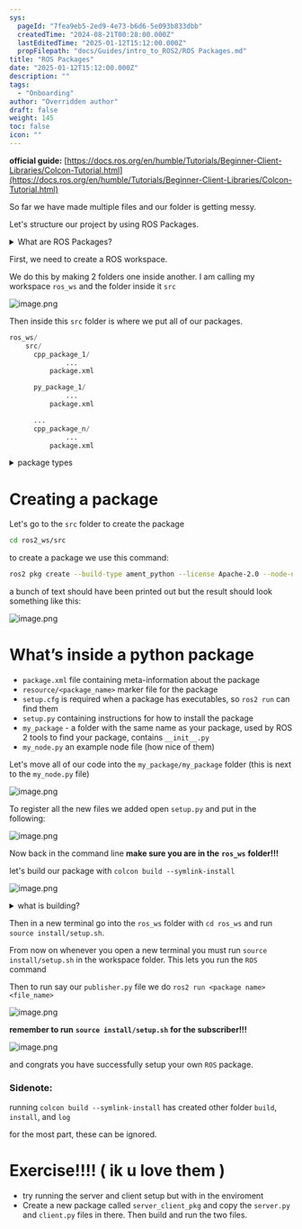 ```yaml
---
sys:
  pageId: "7fea9eb5-2ed9-4e73-b6d6-5e093b833dbb"
  createdTime: "2024-08-21T00:28:00.000Z"
  lastEditedTime: "2025-01-12T15:12:00.000Z"
  propFilepath: "docs/Guides/intro_to_ROS2/ROS Packages.md"
title: "ROS Packages"
date: "2025-01-12T15:12:00.000Z"
description: ""
tags:
  - "Onboarding"
author: "Overridden author"
draft: false
weight: 145
toc: false
icon: ""
---
```


**official guide:** [https://docs.ros.org/en/humble/Tutorials/Beginner-Client-Libraries/Colcon-Tutorial.html](https://docs.ros.org/en/humble/Tutorials/Beginner-Client-Libraries/Colcon-Tutorial.html)

So far we have made multiple files and our folder is getting messy.

Let's structure our project by using ROS Packages.

<details>

<summary>What are ROS Packages?</summary>

ROS Packages are, as the name implies, packages of code that are highly sharable between ROS developers.

They consist of a folder, `package.xml` file, and source code

```python
      cpp_package_1/
		      ... imagine much code files here ..
          package.xml
```

</details>

First, we need to create a ROS workspace.

We do this by making 2 folders one inside another. I am calling my workspace `ros_ws` and the folder inside it `src`

![image.png](https://prod-files-secure.s3.us-west-2.amazonaws.com/d518164a-d88e-44d1-a4ee-3adb3bd8bce0/70706947-fd18-4537-a67b-e12946812d31/image.png?X-Amz-Algorithm=AWS4-HMAC-SHA256&X-Amz-Content-Sha256=UNSIGNED-PAYLOAD&X-Amz-Credential=ASIAZI2LB466WOIMMUGX%2F20250225%2Fus-west-2%2Fs3%2Faws4_request&X-Amz-Date=20250225T041006Z&X-Amz-Expires=3600&X-Amz-Security-Token=IQoJb3JpZ2luX2VjEAAaCXVzLXdlc3QtMiJHMEUCICS8S2vpog0M65SEdJG24TNXaFwN2c3fi0%2FQE9LEHDFGAiEA7j7iHINBTQubjrSWGweWMUFq%2BlIC6qtSVA78SPmCrQAq%2FwMIORAAGgw2Mzc0MjMxODM4MDUiDCK7GPGQGBh%2Bt5Pq6yrcAy7QFwUW%2F4ZcmPRgP4MUu3e1SLbKS0MplTEYD8bMgx5LhrPX9h5BChZiN%2BvgdzZXXUluAFw%2BC7Bg%2Fzza%2FyEXdQyUBa2djNZWyvcoAwmsreONFE%2F9zv3ilYvwtcRGIKkpu3CVmSEdsvYDI8idUHDNGey%2FwU5NcjvRvxNMxy9CFUhLkL%2BiW8ENVqc%2Fm9f3%2FRCET8DkoeMJ6aFf%2B1K2dAelOkBNyxvL0bdO5q0oL2uZY%2BZVGu4n1cdtJigZ709k%2FFLSSiptk4rDMyCRM0jj%2BNllQXbOahUZc0vvRAk%2BMHpR9kCCufVbBCE0GwIwGVt%2BEzuGmTuRFn88k22cisrBIXYzwGwL8YWVGb3Fn%2BKN7u8PKh8rsR7oyemr23TTl5ajR%2F%2Fr6qjs%2BTwByeFvoCAOudE%2FAK6BigAwfv%2Frcizih9gc3EqJbePJ7ZzbLBRtSy7F5GM%2FqozwBqyuOgDETae6uzuG7KnrDR%2F1FUrYkFSC5h%2Bk6V9ubG4nFrAhAXXevhqEJv7vt04us%2F5i6icspUwDC6b9T%2FIJYDjX7sAvDkAF4FgTVflmTGVtQ%2BKXhwTboqxidI8N30U0dhaH86cOX0DVLa27IkiOl1yY9Mn5XdfSOBKNgzj%2FfhBd6O5wWcKxMsI3MICD9L0GOqUB5Q41%2F%2Ffm2x14gqm9%2BcloviOlIn1MeFGUYiOEpdZFk7RlZMCjDsp%2B%2FAZCx70rIOm8%2BD0jEvagHq4uQum79i4ARjJN1DfVyTnx1tmBmK6PyI8v7z%2F4kEYRwuxlZLBLe04D%2BgkkuXAMtJxg7fNo%2FftrV7zO7926sgrJ%2BFF2SkR9Kt%2BBOplKbk4MuP5hUGKiyIv5RWkcE3vTVh364Ke09Xr62iNqYhPP&X-Amz-Signature=37f44e6c1065f9b29da1c1bc5b7a4dfb59f124e1efae5f84530fafc5a4294f67&X-Amz-SignedHeaders=host&x-id=GetObject)

Then inside this `src` folder is where we put all of our packages.

```python
ros_ws/
    src/
      cpp_package_1/
		      ...
          package.xml

      py_package_1/
		      ...
          package.xml

      ...
      cpp_package_n/
		      ...
          package.xml

```

<details>

<summary>package types</summary>

packages can be either `C++` or python.

the intern file structure is different for each but for this guide we will stick to creating python packages

</details>

# Creating a package

Let's go to the `src` folder to create the package

```bash
cd ros2_ws/src
```

to create a package we use this command:

```bash
ros2 pkg create --build-type ament_python --license Apache-2.0 --node-name my_node my_package
```

a bunch of text should have been printed out but the result should look something like this:

![image.png](https://prod-files-secure.s3.us-west-2.amazonaws.com/d518164a-d88e-44d1-a4ee-3adb3bd8bce0/e6cf1e3f-8512-4a3e-b131-079f800bf3e8/image.png?X-Amz-Algorithm=AWS4-HMAC-SHA256&X-Amz-Content-Sha256=UNSIGNED-PAYLOAD&X-Amz-Credential=ASIAZI2LB466WOIMMUGX%2F20250225%2Fus-west-2%2Fs3%2Faws4_request&X-Amz-Date=20250225T041006Z&X-Amz-Expires=3600&X-Amz-Security-Token=IQoJb3JpZ2luX2VjEAAaCXVzLXdlc3QtMiJHMEUCICS8S2vpog0M65SEdJG24TNXaFwN2c3fi0%2FQE9LEHDFGAiEA7j7iHINBTQubjrSWGweWMUFq%2BlIC6qtSVA78SPmCrQAq%2FwMIORAAGgw2Mzc0MjMxODM4MDUiDCK7GPGQGBh%2Bt5Pq6yrcAy7QFwUW%2F4ZcmPRgP4MUu3e1SLbKS0MplTEYD8bMgx5LhrPX9h5BChZiN%2BvgdzZXXUluAFw%2BC7Bg%2Fzza%2FyEXdQyUBa2djNZWyvcoAwmsreONFE%2F9zv3ilYvwtcRGIKkpu3CVmSEdsvYDI8idUHDNGey%2FwU5NcjvRvxNMxy9CFUhLkL%2BiW8ENVqc%2Fm9f3%2FRCET8DkoeMJ6aFf%2B1K2dAelOkBNyxvL0bdO5q0oL2uZY%2BZVGu4n1cdtJigZ709k%2FFLSSiptk4rDMyCRM0jj%2BNllQXbOahUZc0vvRAk%2BMHpR9kCCufVbBCE0GwIwGVt%2BEzuGmTuRFn88k22cisrBIXYzwGwL8YWVGb3Fn%2BKN7u8PKh8rsR7oyemr23TTl5ajR%2F%2Fr6qjs%2BTwByeFvoCAOudE%2FAK6BigAwfv%2Frcizih9gc3EqJbePJ7ZzbLBRtSy7F5GM%2FqozwBqyuOgDETae6uzuG7KnrDR%2F1FUrYkFSC5h%2Bk6V9ubG4nFrAhAXXevhqEJv7vt04us%2F5i6icspUwDC6b9T%2FIJYDjX7sAvDkAF4FgTVflmTGVtQ%2BKXhwTboqxidI8N30U0dhaH86cOX0DVLa27IkiOl1yY9Mn5XdfSOBKNgzj%2FfhBd6O5wWcKxMsI3MICD9L0GOqUB5Q41%2F%2Ffm2x14gqm9%2BcloviOlIn1MeFGUYiOEpdZFk7RlZMCjDsp%2B%2FAZCx70rIOm8%2BD0jEvagHq4uQum79i4ARjJN1DfVyTnx1tmBmK6PyI8v7z%2F4kEYRwuxlZLBLe04D%2BgkkuXAMtJxg7fNo%2FftrV7zO7926sgrJ%2BFF2SkR9Kt%2BBOplKbk4MuP5hUGKiyIv5RWkcE3vTVh364Ke09Xr62iNqYhPP&X-Amz-Signature=20dbd434604685e398dab67ccb10345286f8d7cf7ff51b7878484a1d5dcff3ca&X-Amz-SignedHeaders=host&x-id=GetObject)

# What’s inside a python package

- `package.xml` file containing meta-information about the package
- `resource/<package_name>` marker file for the package
- `setup.cfg` is required when a package has executables, so `ros2 run` can find them
- `setup.py` containing instructions for how to install the package
- `my_package` - a folder with the same name as your package, used by ROS 2 tools to find your package, contains `__init__.py`
- `my_node.py` an example node file (how nice of them)

Let's move all of our code into the `my_package/my_package` folder (this is next to the `my_node.py` file)

![image.png](https://prod-files-secure.s3.us-west-2.amazonaws.com/d518164a-d88e-44d1-a4ee-3adb3bd8bce0/9ce58f11-0da9-4d3e-b86d-506a9685d378/image.png?X-Amz-Algorithm=AWS4-HMAC-SHA256&X-Amz-Content-Sha256=UNSIGNED-PAYLOAD&X-Amz-Credential=ASIAZI2LB466WOIMMUGX%2F20250225%2Fus-west-2%2Fs3%2Faws4_request&X-Amz-Date=20250225T041006Z&X-Amz-Expires=3600&X-Amz-Security-Token=IQoJb3JpZ2luX2VjEAAaCXVzLXdlc3QtMiJHMEUCICS8S2vpog0M65SEdJG24TNXaFwN2c3fi0%2FQE9LEHDFGAiEA7j7iHINBTQubjrSWGweWMUFq%2BlIC6qtSVA78SPmCrQAq%2FwMIORAAGgw2Mzc0MjMxODM4MDUiDCK7GPGQGBh%2Bt5Pq6yrcAy7QFwUW%2F4ZcmPRgP4MUu3e1SLbKS0MplTEYD8bMgx5LhrPX9h5BChZiN%2BvgdzZXXUluAFw%2BC7Bg%2Fzza%2FyEXdQyUBa2djNZWyvcoAwmsreONFE%2F9zv3ilYvwtcRGIKkpu3CVmSEdsvYDI8idUHDNGey%2FwU5NcjvRvxNMxy9CFUhLkL%2BiW8ENVqc%2Fm9f3%2FRCET8DkoeMJ6aFf%2B1K2dAelOkBNyxvL0bdO5q0oL2uZY%2BZVGu4n1cdtJigZ709k%2FFLSSiptk4rDMyCRM0jj%2BNllQXbOahUZc0vvRAk%2BMHpR9kCCufVbBCE0GwIwGVt%2BEzuGmTuRFn88k22cisrBIXYzwGwL8YWVGb3Fn%2BKN7u8PKh8rsR7oyemr23TTl5ajR%2F%2Fr6qjs%2BTwByeFvoCAOudE%2FAK6BigAwfv%2Frcizih9gc3EqJbePJ7ZzbLBRtSy7F5GM%2FqozwBqyuOgDETae6uzuG7KnrDR%2F1FUrYkFSC5h%2Bk6V9ubG4nFrAhAXXevhqEJv7vt04us%2F5i6icspUwDC6b9T%2FIJYDjX7sAvDkAF4FgTVflmTGVtQ%2BKXhwTboqxidI8N30U0dhaH86cOX0DVLa27IkiOl1yY9Mn5XdfSOBKNgzj%2FfhBd6O5wWcKxMsI3MICD9L0GOqUB5Q41%2F%2Ffm2x14gqm9%2BcloviOlIn1MeFGUYiOEpdZFk7RlZMCjDsp%2B%2FAZCx70rIOm8%2BD0jEvagHq4uQum79i4ARjJN1DfVyTnx1tmBmK6PyI8v7z%2F4kEYRwuxlZLBLe04D%2BgkkuXAMtJxg7fNo%2FftrV7zO7926sgrJ%2BFF2SkR9Kt%2BBOplKbk4MuP5hUGKiyIv5RWkcE3vTVh364Ke09Xr62iNqYhPP&X-Amz-Signature=a3cbe94b8f75ce8a7c2d99fa1873b7d9fb98b2a9be0cb52e9ef3e5cde446e04d&X-Amz-SignedHeaders=host&x-id=GetObject)

To register all the new files we added open `setup.py` and put in the following:

![image.png](https://prod-files-secure.s3.us-west-2.amazonaws.com/d518164a-d88e-44d1-a4ee-3adb3bd8bce0/1cd7c262-4cae-4496-9d75-c178537d24a2/image.png?X-Amz-Algorithm=AWS4-HMAC-SHA256&X-Amz-Content-Sha256=UNSIGNED-PAYLOAD&X-Amz-Credential=ASIAZI2LB466WOIMMUGX%2F20250225%2Fus-west-2%2Fs3%2Faws4_request&X-Amz-Date=20250225T041006Z&X-Amz-Expires=3600&X-Amz-Security-Token=IQoJb3JpZ2luX2VjEAAaCXVzLXdlc3QtMiJHMEUCICS8S2vpog0M65SEdJG24TNXaFwN2c3fi0%2FQE9LEHDFGAiEA7j7iHINBTQubjrSWGweWMUFq%2BlIC6qtSVA78SPmCrQAq%2FwMIORAAGgw2Mzc0MjMxODM4MDUiDCK7GPGQGBh%2Bt5Pq6yrcAy7QFwUW%2F4ZcmPRgP4MUu3e1SLbKS0MplTEYD8bMgx5LhrPX9h5BChZiN%2BvgdzZXXUluAFw%2BC7Bg%2Fzza%2FyEXdQyUBa2djNZWyvcoAwmsreONFE%2F9zv3ilYvwtcRGIKkpu3CVmSEdsvYDI8idUHDNGey%2FwU5NcjvRvxNMxy9CFUhLkL%2BiW8ENVqc%2Fm9f3%2FRCET8DkoeMJ6aFf%2B1K2dAelOkBNyxvL0bdO5q0oL2uZY%2BZVGu4n1cdtJigZ709k%2FFLSSiptk4rDMyCRM0jj%2BNllQXbOahUZc0vvRAk%2BMHpR9kCCufVbBCE0GwIwGVt%2BEzuGmTuRFn88k22cisrBIXYzwGwL8YWVGb3Fn%2BKN7u8PKh8rsR7oyemr23TTl5ajR%2F%2Fr6qjs%2BTwByeFvoCAOudE%2FAK6BigAwfv%2Frcizih9gc3EqJbePJ7ZzbLBRtSy7F5GM%2FqozwBqyuOgDETae6uzuG7KnrDR%2F1FUrYkFSC5h%2Bk6V9ubG4nFrAhAXXevhqEJv7vt04us%2F5i6icspUwDC6b9T%2FIJYDjX7sAvDkAF4FgTVflmTGVtQ%2BKXhwTboqxidI8N30U0dhaH86cOX0DVLa27IkiOl1yY9Mn5XdfSOBKNgzj%2FfhBd6O5wWcKxMsI3MICD9L0GOqUB5Q41%2F%2Ffm2x14gqm9%2BcloviOlIn1MeFGUYiOEpdZFk7RlZMCjDsp%2B%2FAZCx70rIOm8%2BD0jEvagHq4uQum79i4ARjJN1DfVyTnx1tmBmK6PyI8v7z%2F4kEYRwuxlZLBLe04D%2BgkkuXAMtJxg7fNo%2FftrV7zO7926sgrJ%2BFF2SkR9Kt%2BBOplKbk4MuP5hUGKiyIv5RWkcE3vTVh364Ke09Xr62iNqYhPP&X-Amz-Signature=d7f7053c7f1d1b55a568d42507e3cf34a1fb303787e35acfb6b434380b45e0f4&X-Amz-SignedHeaders=host&x-id=GetObject)

Now back in the command line **make sure you are in the** **`ros_ws`** **folder!!!**

let's build our package with `colcon build --symlink-install`

![image.png](https://prod-files-secure.s3.us-west-2.amazonaws.com/d518164a-d88e-44d1-a4ee-3adb3bd8bce0/2f2a0d27-b173-48fd-b189-5f5c0ce65619/image.png?X-Amz-Algorithm=AWS4-HMAC-SHA256&X-Amz-Content-Sha256=UNSIGNED-PAYLOAD&X-Amz-Credential=ASIAZI2LB466WOIMMUGX%2F20250225%2Fus-west-2%2Fs3%2Faws4_request&X-Amz-Date=20250225T041006Z&X-Amz-Expires=3600&X-Amz-Security-Token=IQoJb3JpZ2luX2VjEAAaCXVzLXdlc3QtMiJHMEUCICS8S2vpog0M65SEdJG24TNXaFwN2c3fi0%2FQE9LEHDFGAiEA7j7iHINBTQubjrSWGweWMUFq%2BlIC6qtSVA78SPmCrQAq%2FwMIORAAGgw2Mzc0MjMxODM4MDUiDCK7GPGQGBh%2Bt5Pq6yrcAy7QFwUW%2F4ZcmPRgP4MUu3e1SLbKS0MplTEYD8bMgx5LhrPX9h5BChZiN%2BvgdzZXXUluAFw%2BC7Bg%2Fzza%2FyEXdQyUBa2djNZWyvcoAwmsreONFE%2F9zv3ilYvwtcRGIKkpu3CVmSEdsvYDI8idUHDNGey%2FwU5NcjvRvxNMxy9CFUhLkL%2BiW8ENVqc%2Fm9f3%2FRCET8DkoeMJ6aFf%2B1K2dAelOkBNyxvL0bdO5q0oL2uZY%2BZVGu4n1cdtJigZ709k%2FFLSSiptk4rDMyCRM0jj%2BNllQXbOahUZc0vvRAk%2BMHpR9kCCufVbBCE0GwIwGVt%2BEzuGmTuRFn88k22cisrBIXYzwGwL8YWVGb3Fn%2BKN7u8PKh8rsR7oyemr23TTl5ajR%2F%2Fr6qjs%2BTwByeFvoCAOudE%2FAK6BigAwfv%2Frcizih9gc3EqJbePJ7ZzbLBRtSy7F5GM%2FqozwBqyuOgDETae6uzuG7KnrDR%2F1FUrYkFSC5h%2Bk6V9ubG4nFrAhAXXevhqEJv7vt04us%2F5i6icspUwDC6b9T%2FIJYDjX7sAvDkAF4FgTVflmTGVtQ%2BKXhwTboqxidI8N30U0dhaH86cOX0DVLa27IkiOl1yY9Mn5XdfSOBKNgzj%2FfhBd6O5wWcKxMsI3MICD9L0GOqUB5Q41%2F%2Ffm2x14gqm9%2BcloviOlIn1MeFGUYiOEpdZFk7RlZMCjDsp%2B%2FAZCx70rIOm8%2BD0jEvagHq4uQum79i4ARjJN1DfVyTnx1tmBmK6PyI8v7z%2F4kEYRwuxlZLBLe04D%2BgkkuXAMtJxg7fNo%2FftrV7zO7926sgrJ%2BFF2SkR9Kt%2BBOplKbk4MuP5hUGKiyIv5RWkcE3vTVh364Ke09Xr62iNqYhPP&X-Amz-Signature=849c90b962a7cd4d04d25df021eb967d57142be484f42abe55a1756b7719d653&X-Amz-SignedHeaders=host&x-id=GetObject)

<details>

<summary>what is building?</summary>

if you are a CS major at Rose-Hulman you will learn the answer to this in CSSE132

but TLDR; is it combines all the code files into one program that can be run easily 

</details>

Then in a new terminal go into the `ros_ws` folder with `cd ros_ws` and run `source install/setup.sh`. 

From now on whenever you open a new terminal you must run `source install/setup.sh` in the workspace folder. This lets you run the `ROS` command

Then to run say our `publisher.py` file we do `ros2 run <package name> <file_name>`

![image.png](https://prod-files-secure.s3.us-west-2.amazonaws.com/d518164a-d88e-44d1-a4ee-3adb3bd8bce0/4f4b1219-3a44-4632-aa0a-ce3471699f59/image.png?X-Amz-Algorithm=AWS4-HMAC-SHA256&X-Amz-Content-Sha256=UNSIGNED-PAYLOAD&X-Amz-Credential=ASIAZI2LB466WOIMMUGX%2F20250225%2Fus-west-2%2Fs3%2Faws4_request&X-Amz-Date=20250225T041006Z&X-Amz-Expires=3600&X-Amz-Security-Token=IQoJb3JpZ2luX2VjEAAaCXVzLXdlc3QtMiJHMEUCICS8S2vpog0M65SEdJG24TNXaFwN2c3fi0%2FQE9LEHDFGAiEA7j7iHINBTQubjrSWGweWMUFq%2BlIC6qtSVA78SPmCrQAq%2FwMIORAAGgw2Mzc0MjMxODM4MDUiDCK7GPGQGBh%2Bt5Pq6yrcAy7QFwUW%2F4ZcmPRgP4MUu3e1SLbKS0MplTEYD8bMgx5LhrPX9h5BChZiN%2BvgdzZXXUluAFw%2BC7Bg%2Fzza%2FyEXdQyUBa2djNZWyvcoAwmsreONFE%2F9zv3ilYvwtcRGIKkpu3CVmSEdsvYDI8idUHDNGey%2FwU5NcjvRvxNMxy9CFUhLkL%2BiW8ENVqc%2Fm9f3%2FRCET8DkoeMJ6aFf%2B1K2dAelOkBNyxvL0bdO5q0oL2uZY%2BZVGu4n1cdtJigZ709k%2FFLSSiptk4rDMyCRM0jj%2BNllQXbOahUZc0vvRAk%2BMHpR9kCCufVbBCE0GwIwGVt%2BEzuGmTuRFn88k22cisrBIXYzwGwL8YWVGb3Fn%2BKN7u8PKh8rsR7oyemr23TTl5ajR%2F%2Fr6qjs%2BTwByeFvoCAOudE%2FAK6BigAwfv%2Frcizih9gc3EqJbePJ7ZzbLBRtSy7F5GM%2FqozwBqyuOgDETae6uzuG7KnrDR%2F1FUrYkFSC5h%2Bk6V9ubG4nFrAhAXXevhqEJv7vt04us%2F5i6icspUwDC6b9T%2FIJYDjX7sAvDkAF4FgTVflmTGVtQ%2BKXhwTboqxidI8N30U0dhaH86cOX0DVLa27IkiOl1yY9Mn5XdfSOBKNgzj%2FfhBd6O5wWcKxMsI3MICD9L0GOqUB5Q41%2F%2Ffm2x14gqm9%2BcloviOlIn1MeFGUYiOEpdZFk7RlZMCjDsp%2B%2FAZCx70rIOm8%2BD0jEvagHq4uQum79i4ARjJN1DfVyTnx1tmBmK6PyI8v7z%2F4kEYRwuxlZLBLe04D%2BgkkuXAMtJxg7fNo%2FftrV7zO7926sgrJ%2BFF2SkR9Kt%2BBOplKbk4MuP5hUGKiyIv5RWkcE3vTVh364Ke09Xr62iNqYhPP&X-Amz-Signature=88102f1f263c1f147ce3b4cea1331d0949d01a4d0c1266d2b30f4e0343cc161d&X-Amz-SignedHeaders=host&x-id=GetObject)

**remember to run** **`source install/setup.sh`** **for the subscriber!!!**

![image.png](https://prod-files-secure.s3.us-west-2.amazonaws.com/d518164a-d88e-44d1-a4ee-3adb3bd8bce0/02121119-dad4-49ec-8356-c956108b4243/image.png?X-Amz-Algorithm=AWS4-HMAC-SHA256&X-Amz-Content-Sha256=UNSIGNED-PAYLOAD&X-Amz-Credential=ASIAZI2LB466WOIMMUGX%2F20250225%2Fus-west-2%2Fs3%2Faws4_request&X-Amz-Date=20250225T041006Z&X-Amz-Expires=3600&X-Amz-Security-Token=IQoJb3JpZ2luX2VjEAAaCXVzLXdlc3QtMiJHMEUCICS8S2vpog0M65SEdJG24TNXaFwN2c3fi0%2FQE9LEHDFGAiEA7j7iHINBTQubjrSWGweWMUFq%2BlIC6qtSVA78SPmCrQAq%2FwMIORAAGgw2Mzc0MjMxODM4MDUiDCK7GPGQGBh%2Bt5Pq6yrcAy7QFwUW%2F4ZcmPRgP4MUu3e1SLbKS0MplTEYD8bMgx5LhrPX9h5BChZiN%2BvgdzZXXUluAFw%2BC7Bg%2Fzza%2FyEXdQyUBa2djNZWyvcoAwmsreONFE%2F9zv3ilYvwtcRGIKkpu3CVmSEdsvYDI8idUHDNGey%2FwU5NcjvRvxNMxy9CFUhLkL%2BiW8ENVqc%2Fm9f3%2FRCET8DkoeMJ6aFf%2B1K2dAelOkBNyxvL0bdO5q0oL2uZY%2BZVGu4n1cdtJigZ709k%2FFLSSiptk4rDMyCRM0jj%2BNllQXbOahUZc0vvRAk%2BMHpR9kCCufVbBCE0GwIwGVt%2BEzuGmTuRFn88k22cisrBIXYzwGwL8YWVGb3Fn%2BKN7u8PKh8rsR7oyemr23TTl5ajR%2F%2Fr6qjs%2BTwByeFvoCAOudE%2FAK6BigAwfv%2Frcizih9gc3EqJbePJ7ZzbLBRtSy7F5GM%2FqozwBqyuOgDETae6uzuG7KnrDR%2F1FUrYkFSC5h%2Bk6V9ubG4nFrAhAXXevhqEJv7vt04us%2F5i6icspUwDC6b9T%2FIJYDjX7sAvDkAF4FgTVflmTGVtQ%2BKXhwTboqxidI8N30U0dhaH86cOX0DVLa27IkiOl1yY9Mn5XdfSOBKNgzj%2FfhBd6O5wWcKxMsI3MICD9L0GOqUB5Q41%2F%2Ffm2x14gqm9%2BcloviOlIn1MeFGUYiOEpdZFk7RlZMCjDsp%2B%2FAZCx70rIOm8%2BD0jEvagHq4uQum79i4ARjJN1DfVyTnx1tmBmK6PyI8v7z%2F4kEYRwuxlZLBLe04D%2BgkkuXAMtJxg7fNo%2FftrV7zO7926sgrJ%2BFF2SkR9Kt%2BBOplKbk4MuP5hUGKiyIv5RWkcE3vTVh364Ke09Xr62iNqYhPP&X-Amz-Signature=b30fa34e19f3ca68f33e4af2be06a24bc66d22a58620ecb651253c659d4a98de&X-Amz-SignedHeaders=host&x-id=GetObject)

and congrats you have successfully setup your own `ROS` package.

### Sidenote:

running `colcon build --symlink-install` has created other folder `build`, `install`, and `log`

for the most part, these can be ignored.

# Exercise!!!! ( ik u love them )

- try running the server and client setup but with in the enviroment
- Create a new package called `server_client_pkg` and copy the `server.py` and `client.py` files in there. Then build and run the two files.
